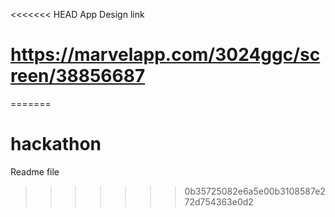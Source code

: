 <<<<<<< HEAD
App Design link
# https://marvelapp.com/3024ggc/screen/38856687
=======
# hackathon

Readme file
>>>>>>> 0b35725082e6a5e00b3108587e272d754363e0d2
